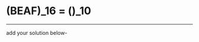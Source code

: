 # (BEAF)_16 = ()_10
----------------------------------------------------------
add your solution below-